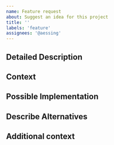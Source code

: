 ```yaml
---
name: Feature request
about: Suggest an idea for this project
title: ''
labels: 'feature'
assignees: '@aessing'
---
```


<!-- Please provide a general summary of the feature request in the title above -->

## Detailed Description
<!-- Please provide a detailed description of the change or addition you are proposing -->

## Context
<!-- Why is this change important to you? How would you use it? How can it benefit other users? -->

## Possible Implementation
<!-- Not obligatory, but please suggest an idea for implementing addition or change -->

## Describe Alternatives
<!-- Please provide a clear and concise description of any alternative solutions or features you've considered. -->

## Additional context
<!-- Please add any other context or screenshots about the feature request here. -->